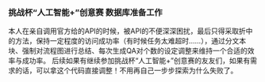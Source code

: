 ### 挑战杯“人工智能+”创意赛 数据库准备工作 

本人在亲自调用官方给的API的时候，被API的不便深深困扰，最后只得采取折中的方法，保持一定程度的访问成功率（有时候任务太难超时……），通过分文本块、强制对流程图进行总结、每次生成QA对个数的设定调整来维持一个合适的效率与成功率。
后续如果有继续参加挑战杯“人工智能+”创意赛的友友们，如果有需求的话，可以拿这个代码直接调整！不用再自己一步步探索为什么失败了。











